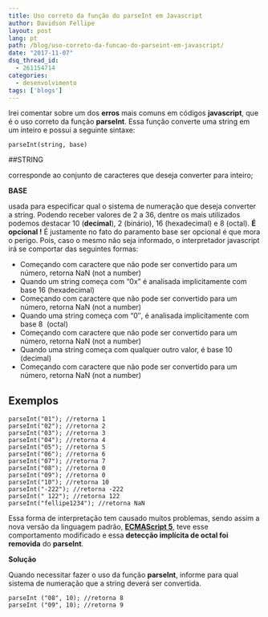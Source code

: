 ```yaml
---
title: Uso correto da função do parseInt em Javascript
author: Davidson Fellipe
layout: post
lang: pt
path: /blog/uso-correto-da-funcao-do-parseint-em-javascript/
date: "2017-11-07"
dsq_thread_id:
  - 261154714
categories:
  - desenvolvimento
tags: ['blogs']
---
```


Irei comentar sobre um dos **erros** mais comuns em códigos **javascript**, que é o uso correto da função **parseInt**. Essa função converte uma string em um inteiro e possui a seguinte sintaxe:

    parseInt(string, base)

##STRING

corresponde ao conjunto de caracteres que deseja converter para inteiro;

**BASE**

usada para especificar qual o sistema de numeração que deseja converter a string. Podendo receber valores de 2 a 36, dentre os mais utilizados podemos destacar 10 (**decimal**), 2 (binário), 16 (hexadecimal) e 8 (octal). **É opcional !** É justamente no fato do paramento base ser opcional é que mora o perigo. Pois, caso o mesmo não seja informado, o interpretador javascript irá se comportar das seguintes formas:

- Começando com caractere que não pode ser convertido para um número, retorna NaN (not a number)
- Quando um string começa com “0x” é analisada implicitamente com base 16 (hexadecimal)
- Começando com caractere que não pode ser convertido para um número, retorna NaN (not a number)
- Quando uma string começa com “0″, é analisada implicitamente com base 8  (octal)
- Começando com caractere que não pode ser convertido para um número, retorna NaN (not a number)
- Quando uma string começa com qualquer outro valor, é base 10 (decimal)
- Começando com caractere que não pode ser convertido para um número, retorna NaN (not a number)

## Exemplos

    parseInt("01"); //retorna 1
    parseInt("02"); //retorna 2
    parseInt("03"); //retorna 3
    parseInt("04"); //retorna 4
    parseInt("05"); //retorna 5
    parseInt("06"); //retorna 6
    parseInt("07"); //retorna 7
    parseInt("08"); //retorna 0
    parseInt("09"); //retorna 0
    parseInt("10"); //retorna 10
    parseInt("-222"); //retorna -222
    parseInt(" 122"); //retorna 122
    parseInt("fellipe1234"); //retorna NaN

Essa forma de interpretação tem causado muitos problemas, sendo assim a nova versão da linguagem padrão, **[ECMAScript 5][1]**, teve esse comportamento modificado e essa **detecção implícita de octal foi removida** do **parseInt**.

 [1]: http://ecma262-5.com/ELS5_HTML.htm#Section_15.1.2.2

**Solução**

Quando necessitar fazer o uso da função **parseInt**, informe para qual sistema de numeração que a string deverá ser convertida.

    parseInt ("08", 10); //retorna 8
    parseInt ("09", 10); //retorna 9

